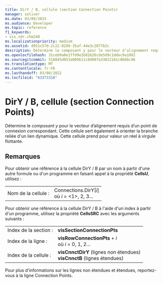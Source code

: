 ```yaml
---
title: DirY / B, cellule (section Connection Points)
manager: soliver
ms.date: 03/09/2015
ms.audience: Developer
ms.topic: reference
f1_keywords:
- vis_sdr.chm240
ms.localizationpriority: medium
ms.assetid: d951c57d-2c22-0289-35af-44e3c2877b2c
description: Détermine le composant y pour le vecteur d’alignement requis d’un point de connexion correspondant. Cette cellule sert également à orienter la branche reliée d'un lien dynamique. Elle accepte une valeur à virgule flottante.
ms.openlocfilehash: 31ceb9a0e1ffd9e2b81b26cde5d9c1ddec9a1082
ms.sourcegitcommit: 518845d053a009b11c8d907a33822161c0b6bc96
ms.translationtype: MT
ms.contentlocale: fr-FR
ms.lasthandoff: 03/08/2022
ms.locfileid: "63373318"
---
```

# <a name="diry--b-cell-connection-points-section"></a>DirY / B, cellule (section Connection Points)

Détermine le *composant y* pour le vecteur d’alignement requis d’un point de connexion correspondant. Cette cellule sert également à orienter la branche reliée d'un lien dynamique. Cette cellule prend pour valeur un réel à virgule flottante.
  
## <a name="remarks"></a>Remarques

Pour obtenir une référence à la cellule DirY / B par un nom à partir d'une autre formule ou d'un programme en faisant appel à la propriété **CellsU**, utilisez :
  
|||
|:-----|:-----|
|Nom de la cellule :  <br/> |Connections.DirY[*i*]           <br/>où *i* = <1>, 2, 3... |

Pour obtenir une référence à la cellule DirY / B à l'aide d'un index à partir d'un programme, utilisez la propriété **CellsSRC** avec les arguments suivants :
  
|||
|:-----|:-----|
|Index de la section :  <br/> |**visSectionConnectionPts** <br/> |
|Index de la ligne :  <br/> |**visRowConnectionPts** +  *i*           <br/>où *i* = 0, 1, 2... |
|Index de la cellule :  <br/> |**visCnnctDirY** (lignes non étendues)          <br/>**visCnnctB** (lignes étendues)  <br/> |

Pour plus d'informations sur les lignes non étendues et étendues, reportez-vous à la ligne Connection Points.
  